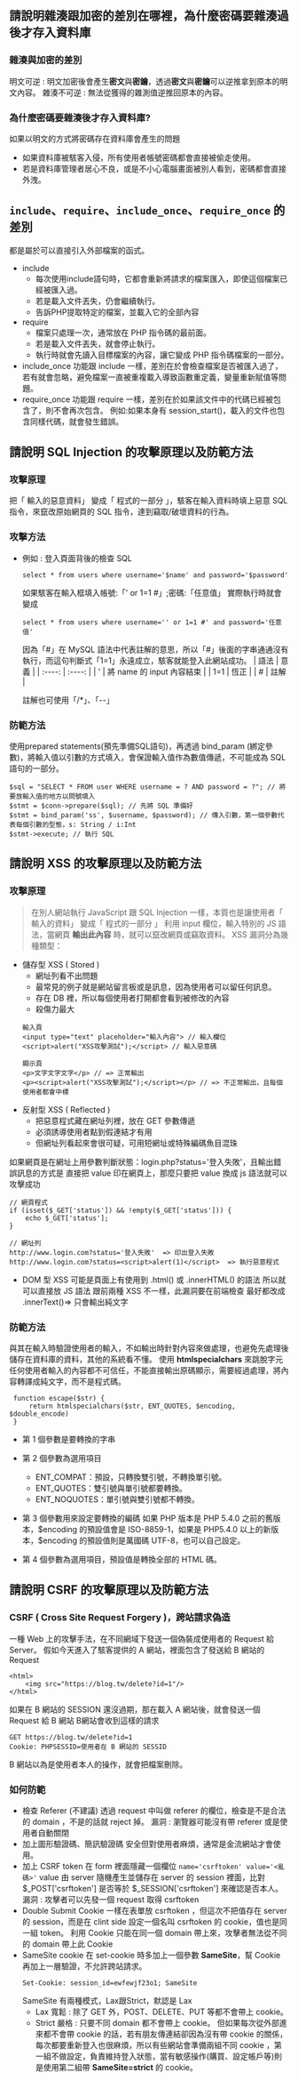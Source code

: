 ## 請說明雜湊跟加密的差別在哪裡，為什麼密碼要雜湊過後才存入資料庫
### 雜湊與加密的差別
明文可逆 : 明文加密後會產生**密文**與**密鑰**，透過**密文**與**密鑰**可以逆推拿到原本的明文內容。
雜湊不可逆 : 無法從獲得的雜測值逆推回原本的內容。

### 為什麼密碼要雜湊後才存入資料庫?
如果以明文的方式將密碼存在資料庫會產生的問題
- 如果資料庫被駭客入侵，所有使用者帳號密碼都會直接被偷走使用。
- 若是資料庫管理者居心不良，或是不小心電腦畫面被別人看到，密碼都會直接外洩。

## `include`、`require`、`include_once`、`require_once` 的差別
都是屬於可以直接引入外部檔案的函式。
- include
	- 每次使用include語句時，它都會重新將請求的檔案匯入，即使這個檔案已經被匯入過。
	- 若是載入文件丟失，仍會繼續執行。
	- 告訴PHP提取特定的檔案，並載入它的全部內容
- require
    - 檔案只處理一次，通常放在 PHP 指令碼的最前面。
    - 若是載入文件丟失，就會停止執行。
    - 執行時就會先讀入目標檔案的內容，讓它變成 PHP 指令碼檔案的一部分。
- include_once
    功能跟 include 一樣，差別在於會檢查檔案是否被匯入過了，若有就會忽略，避免檔案一直被重複載入導致函數重定義，變量重新賦值等問題。
- require_once
    功能跟 require 一樣，差別在於如果該文件中的代碼已經被包含了，則不會再次包含。
    例如:如果本身有 session_start()，載入的文件也包含同樣代碼，就會發生錯誤。

## 請說明 SQL Injection 的攻擊原理以及防範方法
### 攻擊原理
把「 輸入的惡意資料」 變成「 程式的一部分 」，駭客在輸入資料時填上惡意 SQL 指令，來竄改原始網頁的 SQL 指令，達到竊取/破壞資料的行為。
### 攻擊方法
- 例如 : 登入頁面背後的檢查 SQL
    
    ```~~~~mysql
    select * from users where username='$name' and password='$password'
    ```
    如果駭客在輸入框填入帳號:「' or 1=1 #」;密碼:「任意值」
    實際執行時就會變成
    ```~~~~mysql
    select * from users where username='' or 1=1 #' and password='任意值'
    ```
    因為「#」在 MySQL 語法中代表註解的意思，所以「#」後面的字串通通沒有執行，而這句判斷式「1=1」永遠成立，駭客就能登入此網站成功。
    |  語法   | 意義  |
    |  :----:  | :----:  |
    | '        | 將 name 的 input 內容結束 |
    | 1=1      | 恆正 |
    | #       | 註解 |
    
    註解也可使用「/*」、「--」
### 防範方法
使用prepared statements(預先準備SQL語句)，再透過 bind_param (綁定參數)，將輸入值以引數的方式填入，會保證輸入值作為數值傳遞，不可能成為 SQL 語句的一部分。

```~~~~mysql
$sql = "SELECT * FROM user WHERE username = ? AND password = ?"; // 將要放輸入值的地方以問號填入
$stmt = $conn->prepare($sql); // 先將 SQL 準備好
$stmt = bind_param('ss', $username, $password); // 傳入引數，第一個參數代表每個引數的型態，s: String / i:Int
$stmt->execute; // 執行 SQL
```

##  請說明 XSS 的攻擊原理以及防範方法
### 攻擊原理
>在別人網站執行 JavaScript
跟 SQL Injection 一樣，本質也是讓使用者「 輸入的資料」 變成「 程式的一部分 」
利用 input 欄位，輸入特別的 JS 語法，當網頁 **輸出此內容** 時，就可以竄改網頁或竊取資料。
XSS 漏洞分為幾種類型：

- 儲存型 XSS ( Stored )
    - 網址列看不出問題
    - 最常見的例子就是網站留言板或是訊息，因為使用者可以留任何訊息。
    - 存在 DB 裡，所以每個使用者打開都會看到被修改的內容
    - 殺傷力最大
    ```~~~~mysql
    輸入頁
    <input type="text" placeholder="輸入內容"> // 輸入欄位
    <script>alert("XSS攻擊測試");</script> // 輸入惡意碼
    
    顯示頁
    <p>文字文字文字</p> // => 正常輸出
    <p><script>alert("XSS攻擊測試");</script></p> // => 不正常輸出，且每個使用者都會中標
    ```
- 反射型 XSS ( Reflected )
    - 把惡意程式藏在網址列裡，放在 GET 參數傳遞
    - 必須誘導使用者點到假連結才有用
    - 但網址列看起來會很可疑，可用短網址或特殊編碼魚目混珠

如果網頁是在網址上用參數判斷狀態：login.php?status='登入失敗'，且輸出錯誤訊息的方式是 直接把 value 印在網頁上，那麼只要把 value 換成 js 語法就可以攻擊成功
```~~~~mysql
// 網頁程式
if (isset($_GET['status']) && !empty($_GET['status'])) {
    echo $_GET['status'];
}

// 網址列
http://www.login.com?status='登入失敗'  => 印出登入失敗
http://www.login.com?status=<script>alert(1)</script>  => 執行惡意程式
```
- DOM 型 XSS
可能是頁面上有使用到 .html() 或 .innerHTML() 的語法
所以就可以直接放 JS 語法
跟前兩種 XSS 不一樣，此漏洞要在前端檢查
最好都改成 .innerText()=> 只會輸出純文字
### 防範方法
與其在輸入時驗證使用者的輸入，不如輸出時針對內容來做處理，也避免先處理後儲存在資料庫的資料，其他的系統看不懂。
使用 **htmlspecialchars** 來跳脫字元
任何使用者輸入的內容都不可信任，不能直接輸出原碼顯示，需要經過處理，將內容轉譯成純文字，而不是程式碼。
```~~~~mysql
 function escape($str) {
     return htmlspecialchars($str, ENT_QUOTES, $encoding, $double_encode)
 }
```
- 第 1 個參數是要轉換的字串
- 第 2 個參數為選用項目
    - ENT_COMPAT：預設，只轉換雙引號，不轉換單引號。
    - ENT_QUOTES：雙引號與單引號都要轉換。
    - ENT_NOQUOTES：單引號與雙引號都不轉換。

- 第 3 個參數用來設定要轉換的編碼
如果 PHP 版本是 PHP 5.4.0 之前的舊版本，\$encoding 的預設值會是 ISO-8859-1，如果是 PHP5.4.0 以上的新版本，$encoding 的預設值則是萬國碼 UTF-8，也可以自己設定。

- 第 4 個參數為選用項目，預設值是轉換全部的 HTML 碼。

## 請說明 CSRF 的攻擊原理以及防範方法
### CSRF ( Cross Site Request Forgery )，跨站請求偽造
一種 Web 上的攻擊手法，在不同網域下發送一個偽裝成使用者的 Request 給 Server。
假如今天進入了駭客提供的 A 網站，裡面包含了發送給 B 網站的 Request
```htmlembedded=
<html>
    <img src="https://blog.tw/delete?id=1"/>
</html>
```
如果在 B 網站的 SESSION 還沒過期，那在載入 A 網站後，就會發送一個 Request 給 B 網站
B網站會收到這樣的請求
```
GET https://blog.tw/delete?id=1
Cookie: PHPSESSID=使用者在 B 網站的 SESSID
```
B 網站以為是使用者本人的操作，就會把檔案刪除。

### 如何防範
- 檢查 Referer (不建議)
    透過 request 中叫做 referer 的欄位，檢查是不是合法的 domain ，不是的話就 reject 掉。
    漏洞 : 瀏覽器可能沒有帶 referer 或是使用者自動關閉
- 加上圖形驗證碼、簡訊驗證碼
    安全但對使用者麻煩，通常是金流網站才會使用。
- 加上 CSRF token
    在 form 裡面隱藏一個欄位 `name='csrftoken' value='<亂碼>'`
    value 由 server 隨機產生並儲存在 server 的 session 裡面，比對 $_POST['csrftoken'] 是否等於 $_SESSION['csrftoken'] 來確認是否本人。
    漏洞 : 攻擊者可以先發一個 request 取得 csrftoken
-  Double Submit Cookie
    一樣在表單放 csrftoken ，但這次不把值存在 server 的 session，而是在 clint side 設定一個名叫 csrftoken 的 cookie，值也是同一組 token。
    利用 Cookie 只能在同一個 domain 帶上來，攻擊者無法從不同的 domain 帶上此 Cookie
- SameSite cookie
    在 set-cookie 時多加上一個參數 **SameSite**，幫 Cookie 再加上一層驗證，不允許跨站請求。
    ```
    Set-Cookie: session_id=ewfewjf23o1; SameSite
    ```
    SameSite 有兩種模式，Lax跟Strict，默認是 Lax
    - Lax 寬鬆 : 除了 GET 外，POST、DELETE、PUT 等都不會帶上 cookie。
    - Strict 嚴格 : 只要不同 domain 都不會帶上 cookie。
但如果每次從外部進來都不會帶 cookie 的話，若有朋友傳連結卻因為沒有帶 cookie 的關係，每次都要重新登入也很麻煩，所以有些網站會準備兩組不同 cookie ，第一組不做設定，負責維持登入狀態，當有敏感操作(購買、設定帳戶等)則是使用第二組帶 **SameSite=strict** 的 cookie。

